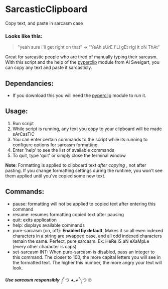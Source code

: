 # SarcasticClipboard
Copy text, and paste in sarcasm case
### Looks like this: 
> "yeah sure i'll get right on that" -> "YeAh sUrE I'Ll gEt rIgHt oN ThAt"

Great for sarcastic people who are tired of manually typing their sarcasm. With this script and the help of the [pyperclip](https://github.com/asweigart/pyperclip) module from Al Sweigart, you can copy any text and paste it sarcasticly.

## Dependancies:
- If you download this you will need the [pyperclip](https://pypi.org/project/pyperclip/) module to run it.

## Usage:
1. Run script
2. While script is running, any text you copy to your clipboard will be made sArCasTiC
3. You can enter certain commands to the script while its running to configure options for sarcasm formatting
4. Enter 'help' to see the list of available commands
5. To quit, type 'quit' or simply close the terminal window

**Note**: Formatting is applied to clipboard text _after copying_ , not after pasting. If you change formatting settings during the runtime, you won't see them applied until you've copied some new text.

## Commands:
- pause: formatting will not be applied to copied text after entering this command
- resume: resumes formatting copied text after pausing
- quit: exits application
- help: displays available commands
- pure-sarcasm {on, off}: **Enabled by default**, Makes it so all even indexed characters in a string are swapped case, and all odd indexed characters remain the same. Perfect, pure sarcasm. Ex: HeRe iS aN eXaMpLe (every other character is caps)
- set-sarcasm INT: When pure-sarcasm is disabled, pass an integer to this command. The closer to 100, the more capital letters you will see in the formatted text. The higher this number, the more angry your text will look.

**_Use sarcasm responsibly_** ༼ つ ◕_◕ ༽つ 🙄
